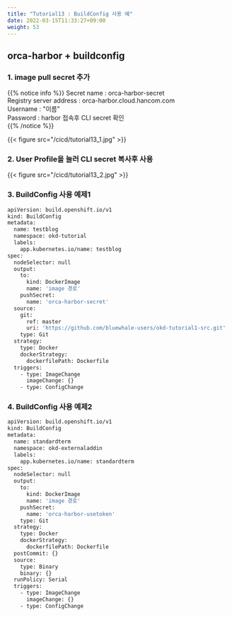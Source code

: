 ```yaml
---
title: "Tutorial13 : BuildConfig 사용 예"
date: 2022-03-15T11:33:27+09:00
weight: 53
---
```


## orca-harbor + buildconfig

### 1. image pull secret 추가
{{% notice info %}}
Secret name : orca-harbor-secret  
Registry server address : orca-harbor.cloud.hancom.com  
Username : "이름"  
Password : harbor 접속후 CLI secret 확인  
{{% /notice %}}

{{< figure src="/cicd/tutorial13_1.jpg" >}}

### 2. User Profile을 눌러 CLI secret 복사후 사용
{{< figure src="/cicd/tutorial13_2.jpg" >}}


### 3. BuildConfig 사용 예제1
``` bash
apiVersion: build.openshift.io/v1
kind: BuildConfig
metadata:
  name: testblog
  namespace: okd-tutorial
  labels:
    app.kubernetes.io/name: testblog  
spec:
  nodeSelector: null
  output:
    to:
      kind: DockerImage
      name: 'image 경로'
    pushSecret:
      name: 'orca-harbor-secret'
  source:
    git:
      ref: master
      uri: 'https://github.com/bluewhale-users/okd-tutorial1-src.git'
    type: Git
  strategy:
    type: Docker
    dockerStrategy:      
      dockerfilePath: Dockerfile
  triggers:
    - type: ImageChange
      imageChange: {}
    - type: ConfigChange
```

### 4. BuildConfig 사용 예제2
``` bash
apiVersion: build.openshift.io/v1
kind: BuildConfig
metadata:
  name: standardterm
  namespace: okd-externaladdin
  labels:
    app.kubernetes.io/name: standardterm  
spec:
  nodeSelector: null
  output:
    to:
      kind: DockerImage
      name: 'image 경로'
    pushSecret:
      name: 'orca-harbor-usetoken' 
    type: Git
  strategy:
    type: Docker
    dockerStrategy:      
      dockerfilePath: Dockerfile
  postCommit: {}
  source:
    type: Binary
    binary: {}
  runPolicy: Serial
  triggers:
    - type: ImageChange
      imageChange: {}
    - type: ConfigChange
```